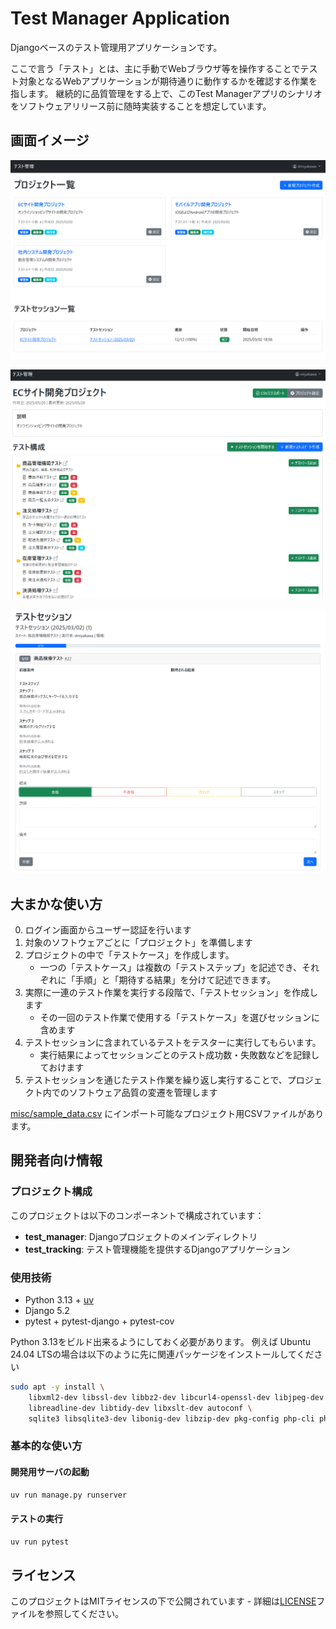 # Test Manager Application

Djangoベースのテスト管理用アプリケーションです。

ここで言う「テスト」とは、主に手動でWebブラウザ等を操作することでテスト対象となるWebアプリケーションが期待通りに動作するかを確認する作業を指します。
継続的に品質管理をする上で、このTest Managerアプリのシナリオをソフトウェアリリース前に随時実装することを想定しています。


## 画面イメージ

![画面イメージ1](misc/screen1.png)

![画面イメージ2](misc/screen2.png)

![画面イメージ3](misc/screen3.png)


## 大まかな使い方

0. ログイン画面からユーザー認証を行います
1. 対象のソフトウェアごとに「プロジェクト」を準備します
2. プロジェクトの中で「テストケース」を作成します。
    * 一つの「テストケース」は複数の「テストステップ」を記述でき、それぞれに「手順」と「期待する結果」を分けて記述できます。
3. 実際に一連のテスト作業を実行する段階で、「テストセッション」を作成します
    * その一回のテスト作業で使用する「テストケース」を選びセッションに含めます
4. テストセッションに含まれているテストをテスターに実行してもらいます。
    * 実行結果によってセッションごとのテスト成功数・失敗数などを記録しておけます
5. テストセッションを通じたテスト作業を繰り返し実行することで、プロジェクト内でのソフトウェア品質の変遷を管理します

[misc/sample_data.csv](misc/sample_data.csv) にインポート可能なプロジェクト用CSVファイルがあります。


## 開発者向け情報

### プロジェクト構成

このプロジェクトは以下のコンポーネントで構成されています：

- **test_manager**: Djangoプロジェクトのメインディレクトリ
- **test_tracking**: テスト管理機能を提供するDjangoアプリケーション

### 使用技術

- Python 3.13 + [uv](https://github.com/astral-sh/uv)
- Django 5.2
- pytest + pytest-django + pytest-cov

Python 3.13をビルド出来るようにしておく必要があります。
例えば Ubuntu 24.04 LTSの場合は以下のように先に関連パッケージをインストールしてください

```bash
sudo apt -y install \
    libxml2-dev libssl-dev libbz2-dev libcurl4-openssl-dev libjpeg-dev libpng-dev libmcrypt-dev \
    libreadline-dev libtidy-dev libxslt-dev autoconf \
    sqlite3 libsqlite3-dev libonig-dev libzip-dev pkg-config php-cli php-mbstring unzip
```

### 基本的な使い方

#### 開発用サーバの起動

```bash
uv run manage.py runserver
```

#### テストの実行

```bash
uv run pytest
```


## ライセンス

このプロジェクトはMITライセンスの下で公開されています - 詳細は[LICENSE](LICENSE)ファイルを参照してください。
